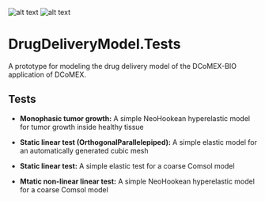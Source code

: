 ![alt text](http://mgroup.ntua.gr/wp-content/uploads/2018/05/MGroup52.png "MGroup")
![alt text](http://mgroup.ntua.gr/wp-content/uploads/2021/07/DCoMEXLogo.png "DCoMEX")

# DrugDeliveryModel.Tests
A prototype for modeling the drug delivery model of the DCoMEX-BIO application of DCoMEX.

## Tests

- **Monophasic tumor growth:** A simple NeoHookean hyperelastic model for tumor growth inside healthy tissue

- **Static linear test (OrthogonalParallelepiped):** A simple elastic model for an automatically generated cubic mesh

- **Static linear test:** A simple elastic test for a coarse Comsol model

- **Mtatic non-linear linear test:** A simple NeoHookean hyperelastic model for a coarse Comsol model
